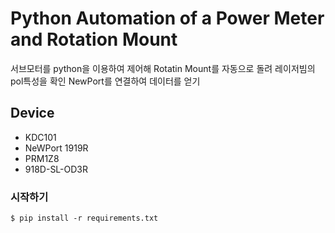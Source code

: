 # Python Automation of a Power Meter and Rotation Mount 
서브모터를 python을 이용하여 제어해 Rotatin Mount를 자동으로 돌려 레이저빔의 pol특성을 확인
NewPort를 연결하여 데이터를 얻기

## Device
- KDC101
- NeWPort 1919R
- PRM1Z8
- 918D-SL-OD3R

### 시작하기
```
$ pip install -r requirements.txt
```
